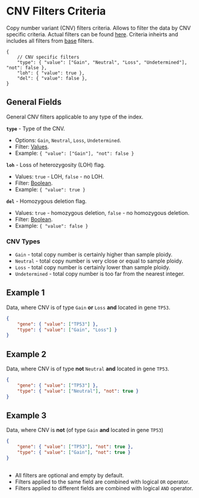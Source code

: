 # CNV Filters Criteria
Copy number variant (CNV) filters criteria. Allows to filter the data by CNV specific criteria. Actual filters can be found [here](../Unite.Indices.Search/Services/Filters/Base/Variants/Criteria/CnvCriteria.cs). Criteria inheirts and includes all filters from [base](./search-criteria-variant-base.md) filters.

```jsonc
{
    // CNV specific filters
    "type": { "value": ["Gain", "Neutral", "Loss", "Undetermined"], "not": false },
    "loh": { "value": true },
    "del": { "value": false },
}
```


## General Fields
General CNV filters applicable to any type of the index.

**`type`** - Type of the CNV.
- Options: `Gain`, `Neutral`, `Loss`, `Undetermined`.
- Filter: [Values](./search-criteria.md#values-criteria).
- Example: `{ "value": ["Gain"], "not": false }`

**`loh`** - Loss of heterozygosity (LOH) flag.
- Values: `true` - LOH, `false` - no LOH.
- Filter: [Boolean](./search-criteria.md#boolean-criteria).
- Example: `{ "value": true }`

**`del`** - Homozygous deletion flag.
- Values: `true` - homozygous deletion, `false` - no homozygous deletion.
- Filter: [Boolean](./search-criteria.md#boolean-criteria).
- Example: `{ "value": false }`

### CNV Types
- `Gain` - total copy number is certainly higher than sample ploidy.
- `Neutral` - total copy number is very close or equal to sample ploidy.
- `Loss` - total copy number is certainly lower than sample ploidy.
- `Undetermined` - total copy number is too far from the nearest integer.


## Example 1
Data, where CNV is of type `Gain` **or** `Loss` **and** located in gene `TP53`.
```json
{
    "gene": { "value": ["TP53"] },
    "type": { "value": ["Gain", "Loss"] }
}
```

## Example 2
Data, where CNV is of type **not** `Neutral` **and** located in gene `TP53`.
```json
{
    "gene": { "value": ["TP53"] },
    "type": { "value": ["Neutral"], "not": true }
}
```

## Example 3
Data, where CNV is **not** (of type `Gain` **and** located in gene `TP53`)
```json
{
    "gene": { "value": ["TP53"], "not": true },
    "type": { "value": ["Gain"], "not": true }
}
```

##
- All filters are optional and empty by default.
- Filters applied to the same field are combined with logical `OR` operator.
- Filters applied to different fields are combined with logical `AND` operator.
